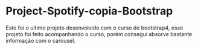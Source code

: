 # Project-Spotify-copia-Bootstrap
Este foi o ultimo projeto desenvolvido com o curso de bootstrap4, esse projeto foi feito acompanhando o curso, porém consegui absorve bastante informação com o carousel.
